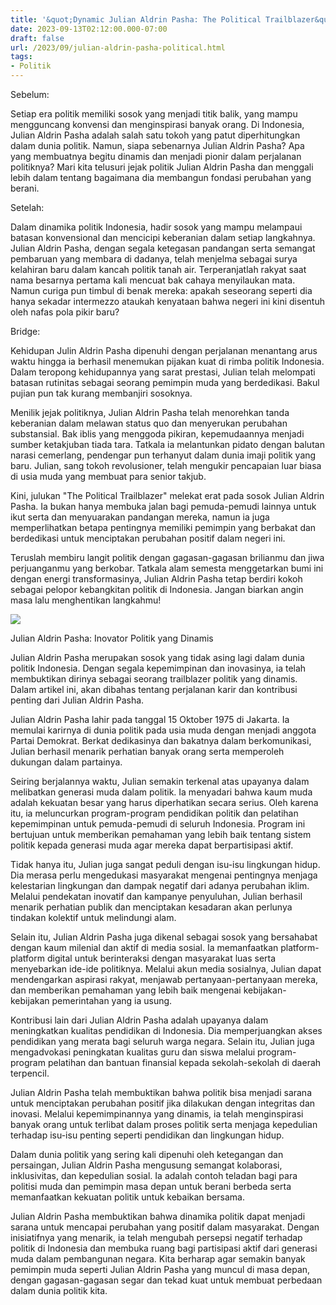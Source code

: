 ```yaml
---
title: '&quot;Dynamic Julian Aldrin Pasha: The Political Trailblazer&quot;'
date: 2023-09-13T02:12:00.000-07:00
draft: false
url: /2023/09/julian-aldrin-pasha-political.html
tags: 
- Politik
---
```


  

Sebelum:  
  
Setiap era politik memiliki sosok yang menjadi titik balik, yang mampu mengguncang konvensi dan menginspirasi banyak orang. Di Indonesia, Julian Aldrin Pasha adalah salah satu tokoh yang patut diperhitungkan dalam dunia politik. Namun, siapa sebenarnya Julian Aldrin Pasha? Apa yang membuatnya begitu dinamis dan menjadi pionir dalam perjalanan politiknya? Mari kita telusuri jejak politik Julian Aldrin Pasha dan menggali lebih dalam tentang bagaimana dia membangun fondasi perubahan yang berani.

  

Setelah:  
  
Dalam dinamika politik Indonesia, hadir sosok yang mampu melampaui batasan konvensional dan mencicipi keberanian dalam setiap langkahnya. Julian Aldrin Pasha, dengan segala ketegasan pandangan serta semangat pembaruan yang membara di dadanya, telah menjelma sebagai surya kelahiran baru dalam kancah politik tanah air. Terperanjatlah rakyat saat nama besarnya pertama kali mencuat bak cahaya menyilaukan mata. Namun curiga pun timbul di benak mereka: apakah seseorang seperti dia hanya sekadar intermezzo ataukah kenyataan bahwa negeri ini kini disentuh oleh nafas pola pikir baru?

  

Bridge:  
  
Kehidupan Julin Aldrin Pasha dipenuhi dengan perjalanan menantang arus waktu hingga ia berhasil menemukan pijakan kuat di rimba politik Indonesia. Dalam teropong kehidupannya yang sarat prestasi, Julian telah melompati batasan rutinitas sebagai seorang pemimpin muda yang berdedikasi. Bakul pujian pun tak kurang membanjiri sosoknya.

  

Menilik jejak politiknya, Julian Aldrin Pasha telah menorehkan tanda keberanian dalam melawan status quo dan menyerukan perubahan substansial. Bak iblis yang menggoda pikiran, kepemudaannya menjadi sumber ketakjuban tiada tara. Tatkala ia melantunkan pidato dengan balutan narasi cemerlang, pendengar pun terhanyut dalam dunia imaji politik yang baru. Julian, sang tokoh revolusioner, telah mengukir pencapaian luar biasa di usia muda yang membuat para senior takjub.

  

Kini, julukan "The Political Trailblazer" melekat erat pada sosok Julian Aldrin Pasha. Ia bukan hanya membuka jalan bagi pemuda-pemudi lainnya untuk ikut serta dan menyuarakan pandangan mereka, namun ia juga memperlihatkan betapa pentingnya memiliki pemimpin yang berbakat dan berdedikasi untuk menciptakan perubahan positif dalam negeri ini.

  

Teruslah membiru langit politik dengan gagasan-gagasan brilianmu dan jiwa perjuanganmu yang berkobar. Tatkala alam semesta menggetarkan bumi ini dengan energi transformasinya, Julian Aldrin Pasha tetap berdiri kokoh sebagai pelopor kebangkitan politik di Indonesia. Jangan biarkan angin masa lalu menghentikan langkahmu!

  

![](https://static.republika.co.id/uploads/images/inpicture_slide/juru-bicara-kepresidenan-julian-aldrin-pasha-_110324152356-594.jpg)

  

Julian Aldrin Pasha: Inovator Politik yang Dinamis

  

Julian Aldrin Pasha merupakan sosok yang tidak asing lagi dalam dunia politik Indonesia. Dengan segala kepemimpinan dan inovasinya, ia telah membuktikan dirinya sebagai seorang trailblazer politik yang dinamis. Dalam artikel ini, akan dibahas tentang perjalanan karir dan kontribusi penting dari Julian Aldrin Pasha.

  

Julian Aldrin Pasha lahir pada tanggal 15 Oktober 1975 di Jakarta. Ia memulai karirnya di dunia politik pada usia muda dengan menjadi anggota Partai Demokrat. Berkat dedikasinya dan bakatnya dalam berkomunikasi, Julian berhasil menarik perhatian banyak orang serta memperoleh dukungan dalam partainya.

  

Seiring berjalannya waktu, Julian semakin terkenal atas upayanya dalam melibatkan generasi muda dalam politik. Ia menyadari bahwa kaum muda adalah kekuatan besar yang harus diperhatikan secara serius. Oleh karena itu, ia meluncurkan program-program pendidikan politik dan pelatihan kepemimpinan untuk pemuda-pemudi di seluruh Indonesia. Program ini bertujuan untuk memberikan pemahaman yang lebih baik tentang sistem politik kepada generasi muda agar mereka dapat berpartisipasi aktif.

  

Tidak hanya itu, Julian juga sangat peduli dengan isu-isu lingkungan hidup. Dia merasa perlu mengedukasi masyarakat mengenai pentingnya menjaga kelestarian lingkungan dan dampak negatif dari adanya perubahan iklim. Melalui pendekatan inovatif dan kampanye penyuluhan, Julian berhasil menarik perhatian publik dan menciptakan kesadaran akan perlunya tindakan kolektif untuk melindungi alam.

  

Selain itu, Julian Aldrin Pasha juga dikenal sebagai sosok yang bersahabat dengan kaum milenial dan aktif di media sosial. Ia memanfaatkan platform-platform digital untuk berinteraksi dengan masyarakat luas serta menyebarkan ide-ide politiknya. Melalui akun media sosialnya, Julian dapat mendengarkan aspirasi rakyat, menjawab pertanyaan-pertanyaan mereka, dan memberikan pemahaman yang lebih baik mengenai kebijakan-kebijakan pemerintahan yang ia usung.

  

Kontribusi lain dari Julian Aldrin Pasha adalah upayanya dalam meningkatkan kualitas pendidikan di Indonesia. Dia memperjuangkan akses pendidikan yang merata bagi seluruh warga negara. Selain itu, Julian juga mengadvokasi peningkatan kualitas guru dan siswa melalui program-program pelatihan dan bantuan finansial kepada sekolah-sekolah di daerah terpencil.

  

Julian Aldrin Pasha telah membuktikan bahwa politik bisa menjadi sarana untuk menciptakan perubahan positif jika dilakukan dengan integritas dan inovasi. Melalui kepemimpinannya yang dinamis, ia telah menginspirasi banyak orang untuk terlibat dalam proses politik serta menjaga kepedulian terhadap isu-isu penting seperti pendidikan dan lingkungan hidup.

  

Dalam dunia politik yang sering kali dipenuhi oleh ketegangan dan persaingan, Julian Aldrin Pasha mengusung semangat kolaborasi, inklusivitas, dan kepedulian sosial. Ia adalah contoh teladan bagi para politisi muda dan pemimpin masa depan untuk berani berbeda serta memanfaatkan kekuatan politik untuk kebaikan bersama.

  

Julian Aldrin Pasha membuktikan bahwa dinamika politik dapat menjadi sarana untuk mencapai perubahan yang positif dalam masyarakat. Dengan inisiatifnya yang menarik, ia telah mengubah persepsi negatif terhadap politik di Indonesia dan membuka ruang bagi partisipasi aktif dari generasi muda dalam pembangunan negara. Kita berharap agar semakin banyak pemimpin muda seperti Julian Aldrin Pasha yang muncul di masa depan, dengan gagasan-gagasan segar dan tekad kuat untuk membuat perbedaan dalam dunia politik kita.